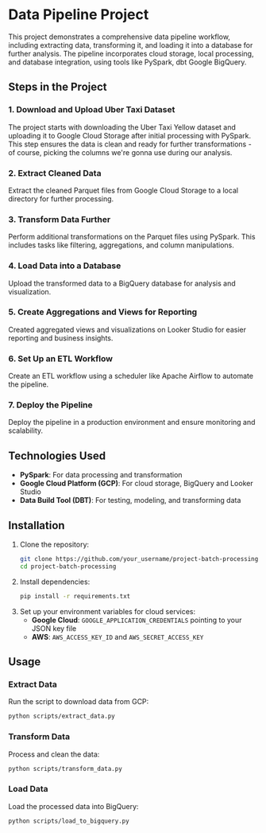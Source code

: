 # Data Pipeline Project

This project demonstrates a comprehensive data pipeline workflow, including extracting data, transforming it, and loading it into a database for further analysis. The pipeline incorporates cloud storage, local processing, and database integration, using tools like PySpark, dbt Google BigQuery.


## Steps in the Project

### 1. Download and Upload Uber Taxi Dataset
The project starts with downloading the Uber Taxi Yellow dataset and uploading it to Google Cloud Storage after initial processing with PySpark. This step ensures the data is clean and ready for further transformations - of course, picking the columns we're gonna use during our analysis.

### 2. Extract Cleaned Data
Extract the cleaned Parquet files from Google Cloud Storage to a local directory for further processing.

### 3. Transform Data Further
Perform additional transformations on the Parquet files using PySpark. This includes tasks like filtering, aggregations, and column manipulations.

### 4. Load Data into a Database
Upload the transformed data to a BigQuery database for analysis and visualization.

### 5. Create Aggregations and Views for Reporting
Created aggregated views and visualizations on Looker Studio for easier reporting and business insights.

### 6. Set Up an ETL Workflow
Create an ETL workflow using a scheduler like Apache Airflow to automate the pipeline.

### 7. Deploy the Pipeline
Deploy the pipeline in a production environment and ensure monitoring and scalability.

## Technologies Used

- **PySpark**: For data processing and transformation
- **Google Cloud Platform (GCP)**: For cloud storage, BigQuery and Looker Studio
- **Data Build Tool (DBT)**: For testing, modeling, and transforming data
 
## Installation

1. Clone the repository:
   ```bash
   git clone https://github.com/your_username/project-batch-processing.git
   cd project-batch-processing
   ```
2. Install dependencies:
   ```bash
   pip install -r requirements.txt
   ```
3. Set up your environment variables for cloud services:
   - **Google Cloud**: `GOOGLE_APPLICATION_CREDENTIALS` pointing to your JSON key file
   - **AWS**: `AWS_ACCESS_KEY_ID` and `AWS_SECRET_ACCESS_KEY`

## Usage

### Extract Data
Run the script to download data from GCP:
```bash
python scripts/extract_data.py
```

### Transform Data
Process and clean the data:
```bash
python scripts/transform_data.py
```

### Load Data
Load the processed data into BigQuery:
```bash
python scripts/load_to_bigquery.py
```
